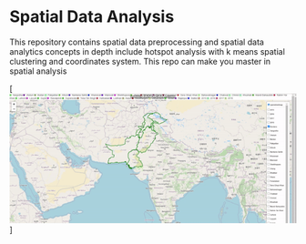 # Spatial Data Analysis
This repository contains spatial data preprocessing and spatial data analytics concepts in depth include hotspot analysis with k means spatial clustering and coordinates system. This repo can make you master in spatial analysis

[![Coordinates with Filterso](https://github.com/ahmar-js/Spatial-Data-Analysis/blob/master/media/coordinateswithfilters-ezgif.com-video-to-gif-converter.gif)]
